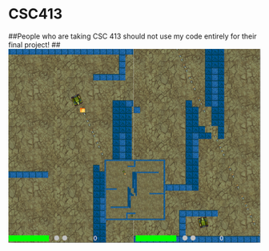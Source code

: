 # CSC413

##People who are taking CSC 413 should not use my code entirely for their final project! ##
![Tank Game project](https://github.com/JiawenZhu/CSC413/blob/master/TankGame.png)
